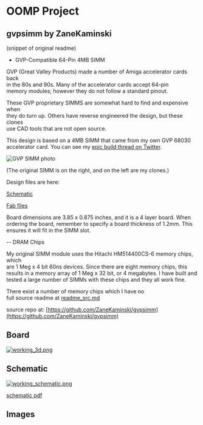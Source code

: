 # OOMP Project  
## gvpsimm  by ZaneKaminski  
  
(snippet of original readme)  
  
- GVP-Compatible 64-Pin 4MB SIMM  
  
GVP (Great Valley Products) made a number of Amiga accelerator cards back  
in the 80s and 90s. Many of the accelerator cards accept 64-pin  
memory modules; however they do not follow a standard pinout.  
  
These GVP proprietary SIMMS are somewhat hard to find and expensive when  
they do turn up. Others have reverse engineered the design, but these clones  
use CAD tools that are not open source.  
  
This design is based on a 4MB SIMM that came from my own GVP 68030  
accelerator card. You can see my [epic build thread on Twitter](https://twitter.com/TubeTimeUS/status/1154195947125002240).  
  
![GVP SIMM photo](https://github.com/schlae/gvpsimm/blob/master/images/gvpsimm.jpg)  
  
(The original SIMM is on the right, and on the left are my clones.)  
  
Design files are here:  
  
[Schematic](https://github.com/schlae/gvpsimm/blob/master/gvpsimm.pdf)  
  
[Fab files](https://github.com/schlae/gvpsimm/blob/master/fab/gvpsimm_rev1.zip)  
  
Board dimensions are 3.85 x 0.875 inches, and it is a 4 layer board. When  
ordering the board, remember to specify a board thickness of 1.2mm. This  
ensures it will fit in the SIMM slot.  
  
-- DRAM Chips  
  
My original SIMM module uses the Hitachi HM514400CS-6 memory chips, which  
are 1 Meg x 4 bit 60ns devices. Since there are eight memory chips, this  
results in a memory array of 1 Meg x 32 bit, or 4 megabytes. I have built and  
tested a large number of SIMMs with these chips and they all work fine.  
  
There exist a number of memory chips which I have no  
  full source readme at [readme_src.md](readme_src.md)  
  
source repo at: [https://github.com/ZaneKaminski/gvpsimm](https://github.com/ZaneKaminski/gvpsimm)  
## Board  
  
[![working_3d.png](working_3d_600.png)](working_3d.png)  
## Schematic  
  
[![working_schematic.png](working_schematic_600.png)](working_schematic.png)  
  
[schematic pdf](working_schematic.pdf)  
## Images  
